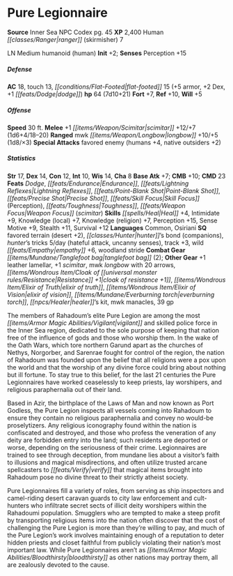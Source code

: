 ﻿---
cssclass: [monsters]
title1: Pure Legionnaire
title2: Pure Legionnaire
CR: 6
sources:
- name: Inner Sea NPC Codex
  page: 45
  link: http://paizo.com/products/btpy92lj?Pathfinder-Campaign-Setting-Inner-Sea-NPC-Codex
XP: 2400
race: Human
classes:
- ranger (skirmisher) 7
alignment: LN
size: Medium
type: humanoid
subtypes:
- human
initiative:
  bonus: 2
AC:
  AC: 18
  touch: 13
  flat_footed: 15
  components:
    armor: 5
    dex: 2
    dodge: 1
HP:
  HP: 64
  long: 7d10+21
saves:
  fort: 7
  ref: 10
  will: 5
speeds:
  base: 30
attacks:
  melee:
  - - text: +1 scimitar +12/+7 (1d6+4/18-20)
      entries:
      - - damage: 1d6+4
          crit_range: 18-20
      attack: +1 scimitar
      bonus:
      - 12
      - 7
  ranged:
  - - text: mwk longbow +10/+5 (1d8/×3)
      entries:
      - - damage: 1d8
          crit_multiplier: 3
      attack: mwk longbow
      bonus:
      - 10
      - 5
  special:
  - favored enemy (humans +4, native outsiders +2)
ability_scores:
  STR: 17
  DEX: 14
  CON: 12
  INT: 10
  WIS: 14
  CHA: 8
BAB: 7
CMB: 10
CMD: 23
feats:
- name: Dodge
- name: Endurance
- name: Lightning Reflexes
- name: Point-Blank Shot
- name: Precise Shot
- name: Skill Focus (Perception)
- name: Toughness
- name: Weapon Focus (scimitar)
skills:
  Heal: 4
  Intimidate: 9
  Knowledge (local): 7
  Knowledge (religion): 7
  Perception: 15
  Sense Motive: 9
  Stealth: 11
  Survival: 12
languages:
- Common
- Osiriani
special_qualities:
- favored terrain (desert +2)
- hunter's bond (companions)
- hunter's tricks 5/day (hateful attack, uncanny senses)
- track +3
- wild empathy +6
- woodland stride
gear:
  combat:
  - tanglefoot bag (2)
  other:
  - +1 leather lamellar
  - +1 scimitar
  - mwk longbow with 20 arrows
  - cloak of resistance +1
  - elixir of truth
  - elixir of vision
  - everburning torch
  - healer's kit
  - mwk manacles
  - 39 gp
desc_long: |-
  The members of Rahadoum's elite Pure Legion are among the most vigilant and skilled police force in the Inner Sea region, dedicated to the sole purpose of keeping that nation free of the influence of gods and those who worship them. In the wake of the Oath Wars, which tore northern Garund apart as the churches of Nethys, Norgorber, and Sarenrae fought for control of the region, the nation of Rahadoum was founded upon the belief that all religions were a pox upon the world and that the worship of any divine force could bring about nothing but ill fortune. To stay true to this belief, for the last 21 centuries the Pure Legionnaires have worked ceaselessly to keep priests, lay worshipers, and religious paraphernalia out of their land.

  Based in Azir, the birthplace of the Laws of Man and now known as Port Godless, the Pure Legion inspects all vessels coming into Rahadoum to ensure they contain no religious paraphernalia and convey no would-be proselytizers. Any religious iconography found within the nation is confiscated and destroyed, and those who profess the veneration of any deity are forbidden entry into the land; such residents are deported or worse, depending on the seriousness of their crime. Legionnaires are trained to see through deception, from mundane lies about a visitor's faith to illusions and magical misdirections, and often utilize trusted arcane spellcasters to verify that magical items brought into Rahadoum pose no divine threat to their strictly atheist society.

  Pure Legionnaires fill a variety of roles, from serving as ship inspectors and camel-riding desert caravan guards to city law enforcement and cult-hunters who infiltrate secret sects of illicit deity worshipers within the Rahadoumi population. Smugglers who are tempted to make a steep profit by transporting religious items into the nation often discover that the cost of challenging the Pure Legion is more than they're willing to pay, and much of the Pure Legion's work involves maintaining enough of a reputation to deter hidden priests and closet faithful from publicly violating their nation's most important law. While Pure Legionnaires aren't as bloodthirsty as other nations may portray them, all are zealously devoted to the cause.

---

# Pure Legionnaire

**Source** Inner Sea NPC Codex pg. 45
**XP** 2,400
Human _[[classes/Ranger|ranger]]_ (skirmisher) 7

LN Medium humanoid (human)
**Init** +2; **Senses** Perception +15

##### Defense

**AC** 18, touch 13, _[[conditions/Flat-Footed|flat-footed]]_ 15 (+5 armor, +2 Dex, +1 _[[feats/Dodge|dodge]]_)
**hp** 64 (7d10+21)
**Fort** +7, **Ref** +10, **Will** +5

##### Offense
**Speed** 30 ft.
**Melee** +1 _[[items/Weapon/Scimitar|scimitar]]_ +12/+7 (1d6+4/18–20)
**Ranged** mwk _[[items/Weapon/Longbow|longbow]]_ +10/+5 (1d8/×3)
**Special Attacks** favored enemy (humans +4, native outsiders +2)

##### Statistics
**Str** 17, **Dex** 14, **Con** 12, **Int** 10, **Wis** 14, **Cha** 8
**Base Atk** +7; **CMB** +10; **CMD** 23
**Feats** _Dodge_, _[[feats/Endurance|Endurance]]_, _[[feats/Lightning Reflexes|Lightning Reflexes]]_, _[[feats/Point-Blank Shot|Point-Blank Shot]]_, _[[feats/Precise Shot|Precise Shot]]_, _[[feats/Skill Focus|Skill Focus]]_ (Perception), _[[feats/Toughness|Toughness]]_, _[[feats/Weapon Focus|Weapon Focus]]_ (_scimitar_)
**Skills** _[[spells/Heal|Heal]]_ +4, Intimidate +9, Knowledge (local) +7, Knowledge (religion) +7, Perception +15, Sense Motive +9, Stealth +11, Survival +12
**Languages** Common, Osiriani
**SQ** favored terrain (desert +2), _[[classes/Hunter|hunter]]_’s bond (companions), _hunter_’s tricks 5/day (hateful attack, uncanny senses), track +3, wild _[[feats/Empathy|empathy]]_ +6, woodland stride
**Combat Gear** _[[items/Mundane/Tanglefoot bag|tanglefoot bag]]_ (2); **Other Gear** +1 leather lamellar, +1 _scimitar_, mwk _longbow_ with 20 arrows, _[[items/Wondrous Item/Cloak of _[[universal monster rules/Resistance|Resistance]]_ +1|cloak of _resistance_ +1]]_, _[[items/Wondrous Item/Elixir of Truth|elixir of truth]]_, _[[items/Wondrous Item/Elixir of Vision|elixir of vision]]_, _[[items/Mundane/Everburning torch|everburning torch]]_, _[[npcs/Healer|healer]]_’s kit, mwk manacles, 39 gp

The members of Rahadoum’s elite Pure Legion are among the most _[[items/Armor Magic Abilities/Vigilant|vigilant]]_ and skilled police force in the Inner Sea region, dedicated to the sole purpose of keeping that nation free of the influence of gods and those who worship them. In the wake of the Oath Wars, which tore northern Garund apart as the churches of Nethys, Norgorber, and Sarenrae fought for control of the region, the nation of Rahadoum was founded upon the belief that all religions were a pox upon the world and that the worship of any divine force could bring about nothing but ill fortune. To stay true to this belief, for the last 21 centuries the Pure Legionnaires have worked ceaselessly to keep priests, lay worshipers, and religious paraphernalia out of their land.

Based in Azir, the birthplace of the Laws of Man and now known as Port Godless, the Pure Legion inspects all vessels coming into Rahadoum to ensure they contain no religious paraphernalia and convey no would-be proselytizers. Any religious iconography found within the nation is confiscated and destroyed, and those who profess the veneration of any deity are forbidden entry into the land; such residents are deported or worse, depending on the seriousness of their crime. Legionnaires are trained to see through deception, from mundane lies about a visitor’s faith to illusions and magical misdirections, and often utilize trusted arcane spellcasters to _[[feats/Verify|verify]]_ that magical items brought into Rahadoum pose no divine threat to their strictly atheist society.

Pure Legionnaires fill a variety of roles, from serving as ship inspectors and camel-riding desert caravan guards to city law enforcement and cult-hunters who infiltrate secret sects of illicit deity worshipers within the Rahadoumi population. Smugglers who are tempted to make a steep profit by transporting religious items into the nation often discover that the cost of challenging the Pure Legion is more than they’re willing to pay, and much of the Pure Legion’s work involves maintaining enough of a reputation to deter hidden priests and closet faithful from publicly violating their nation’s most important law. While Pure Legionnaires aren’t as _[[items/Armor Magic Abilities/Bloodthirsty|bloodthirsty]]_ as other nations may portray them, all are zealously devoted to the cause.
